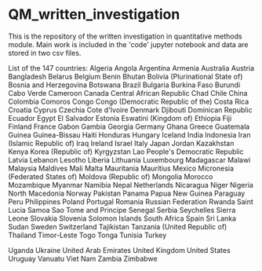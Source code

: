 # QM_written_investigation
This is the repository of the written investigation in quantitative methods module. Main work is included in the 'code' jupyter notebook and data are stored in two csv files. 

List of the 147 countries:
 Algeria
 Angola
 Argentina
 Armenia
 Australia
 Austria
 Bangladesh
 Belarus
 Belgium
 Benin
 Bhutan
 Bolivia (Plurinational State of)
 Bosnia and Herzegovina
 Botswana
 Brazil
 Bulgaria
 Burkina Faso
 Burundi
 Cabo Verde
 Cameroon
 Canada
 Central African Republic
 Chad
 Chile
 China
 Colombia
 Comoros
 Congo
 Congo (Democratic Republic of the)
 Costa Rica
 Croatia
 Cyprus
 Czechia
 Cote d'Ivoire
 Denmark
 Djibouti
 Dominican Republic
 Ecuador
 Egypt
 El Salvador
 Estonia
 Eswatini (Kingdom of)
 Ethiopia
 Fiji
 Finland
 France
 Gabon
 Gambia
 Georgia
 Germany
 Ghana
 Greece
 Guatemala
 Guinea
 Guinea-Bissau
 Haiti
 Honduras
 Hungary
 Iceland
 India
 Indonesia
 Iran (Islamic Republic of)
 Iraq
 Ireland
 Israel
 Italy
 Japan
 Jordan
 Kazakhstan
 Kenya
 Korea (Republic of)
 Kyrgyzstan
 Lao People's Democratic Republic
 Latvia
 Lebanon
 Lesotho
 Liberia
 Lithuania
 Luxembourg
 Madagascar
 Malawi
 Malaysia
 Maldives
 Mali
 Malta
 Mauritania
 Mauritius
 Mexico
 Micronesia (Federated States of)
 Moldova (Republic of)
 Mongolia
 Morocco
 Mozambique
 Myanmar
 Namibia
 Nepal
 Netherlands
 Nicaragua
 Niger
 Nigeria
 North Macedonia
 Norway
 Pakistan
 Panama
 Papua New Guinea
 Paraguay
 Peru
 Philippines
 Poland
 Portugal
 Romania
 Russian Federation
 Rwanda
 Saint Lucia
 Samoa
 Sao Tome and Principe
 Senegal
 Serbia
 Seychelles
 Sierra Leone
 Slovakia
 Slovenia
 Solomon Islands
 South Africa
 Spain
 Sri Lanka
 Sudan
 Sweden
 Switzerland
 Tajikistan
 Tanzania (United Republic of)
 Thailand
 Timor-Leste
 Togo
 Tonga
 Tunisia
 Turkey
 
 
 Uganda
 Ukraine
 United Arab Emirates
 United Kingdom
 United States
 Uruguay
 Vanuatu
 Viet Nam
 Zambia
 Zimbabwe
